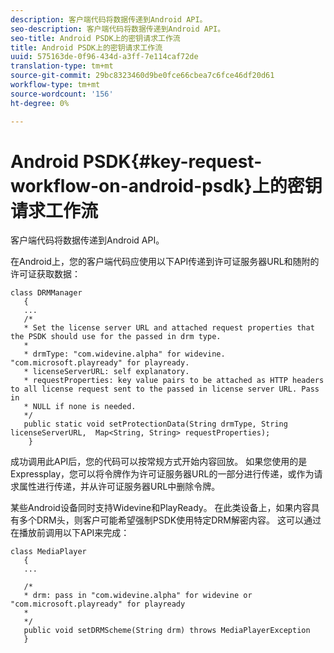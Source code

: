 ```yaml
---
description: 客户端代码将数据传递到Android API。
seo-description: 客户端代码将数据传递到Android API。
seo-title: Android PSDK上的密钥请求工作流
title: Android PSDK上的密钥请求工作流
uuid: 575163de-0f96-434d-a3ff-7e114caf72de
translation-type: tm+mt
source-git-commit: 29bc8323460d9be0fce66cbea7c6fce46df20d61
workflow-type: tm+mt
source-wordcount: '156'
ht-degree: 0%

---
```



# Android PSDK{#key-request-workflow-on-android-psdk}上的密钥请求工作流

客户端代码将数据传递到Android API。

在Android上，您的客户端代码应使用以下API传递到许可证服务器URL和随附的许可证获取数据：

```
class DRMManager 
   { 
   ... 
   /* 
   * Set the license server URL and attached request properties that the PSDK should use for the passed in drm type.  
   * 
   * drmType: "com.widevine.alpha" for widevine. "com.microsoft.playready" for playready. 
   * licenseServerURL: self explanatory.  
   * requestProperties: key value pairs to be attached as HTTP headers to all license request sent to the passed in license server URL. Pass in 
   * NULL if none is needed.  
   */ 
   public static void setProtectionData(String drmType, String licenseServerURL,  Map<String, String> requestProperties); 
    }
```

成功调用此API后，您的代码可以按常规方式开始内容回放。 如果您使用的是Expressplay，您可以将令牌作为许可证服务器URL的一部分进行传递，或作为请求属性进行传递，并从许可证服务器URL中删除令牌。

某些Android设备同时支持Widevine和PlayReady。 在此类设备上，如果内容具有多个DRM头，则客户可能希望强制PSDK使用特定DRM解密内容。 这可以通过在播放前调用以下API来完成：

```
class MediaPlayer 
   { 
   ... 
    
   /* 
   * drm: pass in "com.widevine.alpha" for widevine or "com.microsoft.playready" for playready 
   * 
   */ 
   public void setDRMScheme(String drm) throws MediaPlayerException 
   }
```

